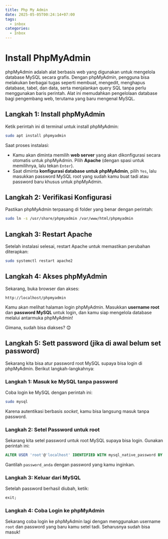 ```yaml
---
title: Php My Admin
date: 2025-05-05T00:24:14+07:00
tags:
  - inbox
categories:
  - Inbox
---
```


# Install PhpMyAdmin

phpMyAdmin adalah alat berbasis web yang digunakan untuk mengelola database MySQL secara grafis. Dengan phpMyAdmin, pengguna bisa melakukan berbagai tugas seperti membuat, mengedit, menghapus database, tabel, dan data, serta menjalankan query SQL tanpa perlu menggunakan baris perintah. Alat ini memudahkan pengelolaan database bagi pengembang web, terutama yang baru mengenal MySQL.

## Langkah 1: Install phpMyAdmin

Ketik perintah ini di terminal untuk install phpMyAdmin:

```bash
sudo apt install phpmyadmin
```

Saat proses instalasi:

- Kamu akan diminta memilih **web server** yang akan dikonfigurasi secara otomatis untuk phpMyAdmin. Pilih **Apache** (dengan spasi untuk memilihnya, lalu tekan `Enter`).
- Saat diminta **konfigurasi database untuk phpMyAdmin**, pilih `Yes`, lalu masukkan password MySQL root yang sudah kamu buat tadi atau password baru khusus untuk phpMyAdmin.

## Langkah 2: Verifikasi Konfigurasi

Pastikan phpMyAdmin terpasang di folder yang benar dengan perintah:

```bash
sudo ln -s /usr/share/phpmyadmin /var/www/html/phpmyadmin
```

## Langkah 3: Restart Apache

Setelah instalasi selesai, restart Apache untuk memastikan perubahan diterapkan:

```bash
sudo systemctl restart apache2
```

## Langkah 4: Akses phpMyAdmin

Sekarang, buka browser dan akses:

```
http://localhost/phpmyadmin
```

Kamu akan melihat halaman login phpMyAdmin. Masukkan **username root** dan **password MySQL** untuk login, dan kamu siap mengelola database melalui antarmuka phpMyAdmin!

Gimana, sudah bisa diakses? 😊

## Langkah 5: Sett password (jika di awal belum set password)

Sekarang kita bisa atur password root MySQL supaya bisa login di phpMyAdmin. Berikut langkah-langkahnya:

### Langkah 1: Masuk ke MySQL tanpa password

Coba login ke MySQL dengan perintah ini:

```bash
sudo mysql
```

Karena autentikasi berbasis _socket_, kamu bisa langsung masuk tanpa password.

### Langkah 2: Setel Password untuk root

Sekarang kita setel password untuk root MySQL supaya bisa login. Gunakan perintah ini:

```sql
ALTER USER 'root'@'localhost' IDENTIFIED WITH mysql_native_password BY 'password_anda';
```

Gantilah `password_anda` dengan password yang kamu inginkan.

### Langkah 3: Keluar dari MySQL

Setelah password berhasil diubah, ketik:

```sql
exit;
```

### Langkah 4: Coba Login ke phpMyAdmin

Sekarang coba login ke phpMyAdmin lagi dengan menggunakan username `root` dan password yang baru kamu setel tadi. Seharusnya sudah bisa masuk!

